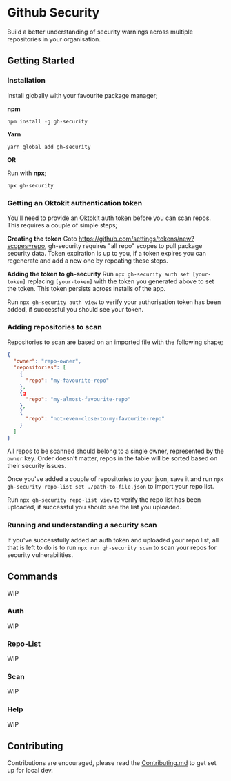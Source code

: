 # Github Security

Build a better understanding of security warnings across multiple repositories in your organisation.

## Getting Started

### Installation

Install globally with your favourite package manager;

**npm**

```
npm install -g gh-security
```

**Yarn**

```
yarn global add gh-security
```

**OR**

Run with **npx**;

```
npx gh-security
```

### Getting an Oktokit authentication token

You'll need to provide an Oktokit auth token before you can scan repos. This requires a couple of simple steps;

**Creating the token**
Goto https://github.com/settings/tokens/new?scopes=repo, gh-security requires "all repo" scopes to pull package security data. Token expiration is up to you, if a token expires you can regenerate and add a new one by repeating these steps.

**Adding the token to gh-security**
Run `npx gh-security auth set [your-token]` replacing `[your-token]` with the token you generated above to set the token. This token persists across installs of the app.

Run `npx gh-security auth view` to verify your authorisation token has been added, if successful you should see your token.

### Adding repositories to scan

Repositories to scan are based on an imported file with the following shape;

```json
{
  "owner": "repo-owner",
  "repositories": [
    {
      "repo": "my-favourite-repo"
    },
    {g
      "repo": "my-almost-favourite-repo"
    },
    {
      "repo": "not-even-close-to-my-favourite-repo"
    }
  ]
}
```

All repos to be scanned should belong to a single owner, represented by the `owner` key.
Order doesn't matter, repos in the table will be sorted based on their security issues.

Once you've added a couple of repositories to your json, save it and run `npx gh-security repo-list set ./path-to-file.json` to import your repo list.

Run `npx gh-security repo-list view` to verify the repo list has been uploaded, if successful you should see the list you uploaded.

### Running and understanding a security scan

If you've successfully added an auth token and uploaded your repo list, all that is left to do is to run `npx run gh-security scan` to scan your repos for security vulnerabilities.

## Commands

WIP

### Auth

WIP

### Repo-List

WIP

### Scan

WIP

### Help

WIP

## Contributing

Contributions are encouraged, please read the [Contributing.md](/CONTRIBUTING.md) to get set up for local dev.
